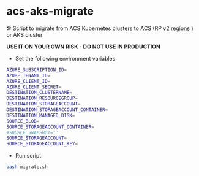 # acs-aks-migrate
⚒ Script to migrate from ACS Kubernetes clusters to ACS (RP v2 [regions](https://github.com/Azure/ACS/blob/master/acs_regional_avilability) ) or AKS cluster

__USE IT ON YOUR OWN RISK - DO NOT USE IN PRODUCTION__

* Set the following environment variables

```bash
AZURE_SUBSCRIPTION_ID=
AZURE_TENANT_ID=
AZURE_CLIENT_ID=
AZURE_CLIENT_SECRET=
DESTINATION_CLUSTERNAME=
DESTINATION_RESOURCEGROUP=
DESTINATION_STORAGEACCOUNT=
DESTINATION_STORAGEACCOUNT_CONTAINER=
DESTINATION_MANAGED_DISK=
SOURCE_BLOB=
SOURCE_STORAGEACCOUNT_CONTAINER=
#SOURCE_SNAPSHOT=''
SOURCE_STORAGEACCOUNT=
SOURCE_STORAGEACCOUNT_KEY=
```
* Run script

```bash
bash migrate.sh
```
